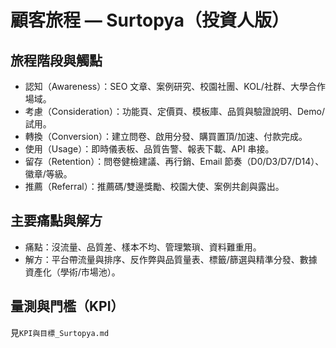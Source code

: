 # 顧客旅程 — Surtopya（投資人版）

## 旅程階段與觸點
- 認知（Awareness）：SEO 文章、案例研究、校園社團、KOL/社群、大學合作場域。
- 考慮（Consideration）：功能頁、定價頁、模板庫、品質與驗證說明、Demo/試用。
- 轉換（Conversion）：建立問卷、啟用分發、購買置頂/加速、付款完成。
- 使用（Usage）：即時儀表板、品質告警、報表下載、API 串接。
- 留存（Retention）：問卷健檢建議、再行銷、Email 節奏（D0/D3/D7/D14）、徽章/等級。
- 推薦（Referral）：推薦碼/雙邊獎勵、校園大使、案例共創與露出。

## 主要痛點與解方
- 痛點：沒流量、品質差、樣本不均、管理繁瑣、資料難重用。
- 解方：平台帶流量與排序、反作弊與品質量表、標籤/篩選與精準分發、數據資產化（學術/市場池）。

## 量測與門檻（KPI）
見`KPI與目標_Surtopya.md`
